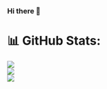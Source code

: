 ### Hi there 👋

# 📊 GitHub Stats:

![](https://github-readme-streak-stats.herokuapp.com/?user=lyonich&theme=dark&hide_border=true&card_width=400)<br/>
![](https://github-readme-stats.vercel.app/api?username=lyonich&theme=dark&hide_border=true&include_all_commits=true&count_private=true&hide_rank=true&&card_width=400)<br/>
![](https://github-readme-stats.vercel.app/api/top-langs/?username=lyonich&theme=dark&hide_border=false&include_all_commits=true&count_private=true&layout=compact&hide_border=true&&card_width=300)


<!--
**Lyonich/lyonich** is a ✨ _special_ ✨ repository because its `README.md` (this file) appears on your GitHub profile.

Here are some ideas to get you started:

- 🔭 I’m currently working on ...
- 🌱 I’m currently learning ...
- 👯 I’m looking to collaborate on ...
- 🤔 I’m looking for help with ...
- 💬 Ask me about ...
- 📫 How to reach me: ...
- 😄 Pronouns: ...
- ⚡ Fun fact: ...
-->
